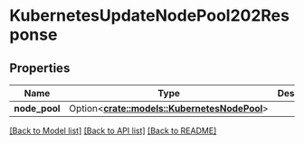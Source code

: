 # KubernetesUpdateNodePool202Response

## Properties

Name | Type | Description | Notes
------------ | ------------- | ------------- | -------------
**node_pool** | Option<[**crate::models::KubernetesNodePool**](kubernetes_node_pool.md)> |  | [optional]

[[Back to Model list]](../README.md#documentation-for-models) [[Back to API list]](../README.md#documentation-for-api-endpoints) [[Back to README]](../README.md)



